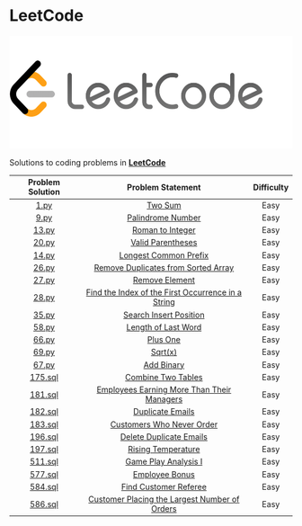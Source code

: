 # LeetCode

<p align="center">
  <img width=550" height="200" src=/assets/LeetCode.png>
</p>

Solutions to coding problems in **[LeetCode](https://leetcode.com/)**

|  Problem Solution  |                 Problem Statement                 | Difficulty |
| :----------------: | :-----------------------------------------------: | :--------: |
| [1.py](python/1.py) | [Two Sum](https://leetcode.com/problems/two-sum/) |    Easy    |
| [9.py](python/9.py) | [Palindrome Number](https://leetcode.com/problems/palindrome-number/) |    Easy    |
| [13.py](python/13.py) | [Roman to Integer](https://leetcode.com/problems/roman-to-integer/) |    Easy    |
| [20.py](python/20.py) | [Valid Parentheses](https://leetcode.com/problems/valid-parentheses/) |    Easy    |
| [14.py](python/14.py) | [Longest Common Prefix](https://leetcode.com/problems/longest-common-prefix/) |    Easy    |
| [26.py](python/26.py) | [Remove Duplicates from Sorted Array](https://leetcode.com/problems/remove-duplicates-from-sorted-array/) |    Easy    |
| [27.py](python/27.py) | [Remove Element](https://leetcode.com/problems/remove-element/) |    Easy    |
| [28.py](python/28.py) | [Find the Index of the First Occurrence in a String](https://leetcode.com/problems/find-the-index-of-the-first-occurrence-in-a-string/) |    Easy    |
| [35.py](python/35.py) | [Search Insert Position](https://leetcode.com/problems/search-insert-position/) |    Easy    |
| [58.py](python/58.py) | [Length of Last Word](https://leetcode.com/problems/length-of-last-word/) |    Easy    |
| [66.py](python/66.py) | [Plus One](https://leetcode.com/problems/plus-one/) |    Easy    |
| [69.py](python/69.py) | [Sqrt(x)](https://leetcode.com/problems/sqrtx/) |    Easy    |
| [67.py](python/67.py) | [Add Binary](https://leetcode.com/problems/add-binary/) |    Easy    |
| [175.sql](sql/175.sql) | [Combine Two Tables](https://leetcode.com/problems/combine-two-tables/) |    Easy    |
| [181.sql](sql/181.sql) | [Employees Earning More Than Their Managers](https://leetcode.com/problems/employees-earning-more-than-their-managers/) |    Easy    |
| [182.sql](sql/182.sql) | [Duplicate Emails](https://leetcode.com/problems/duplicate-emails/) |    Easy    |
| [183.sql](sql/183.sql) | [Customers Who Never Order](https://leetcode.com/problems/customers-who-never-order/) |    Easy    |
| [196.sql](sql/196.sql) | [Delete Duplicate Emails](https://leetcode.com/problems/delete-duplicate-emails/) |    Easy    |
| [197.sql](sql/197.sql) | [Rising Temperature](https://leetcode.com/problems/rising-temperature/) |    Easy    |
| [511.sql](sql/511.sql) | [Game Play Analysis I](https://leetcode.com/problems/game-play-analysis-i/) |    Easy    |
| [577.sql](sql/577.sql) | [Employee Bonus](https://leetcode.com/problems/employee-bonus/) |    Easy    |
| [584.sql](sql/584.sql) | [Find Customer Referee](https://leetcode.com/problems/find-customer-referee/) |    Easy    |
| [586.sql](sql/586.sql) | [Customer Placing the Largest Number of Orders](https://leetcode.com/problems/customer-placing-the-largest-number-of-orders/) |    Easy    |